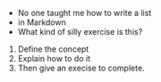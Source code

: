 - No one taught me how to write a list
- in Markdown
- What kind of silly exercise is this?

1. Define the concept
2. Explain how to do it
3. Then give an execise to complete.
